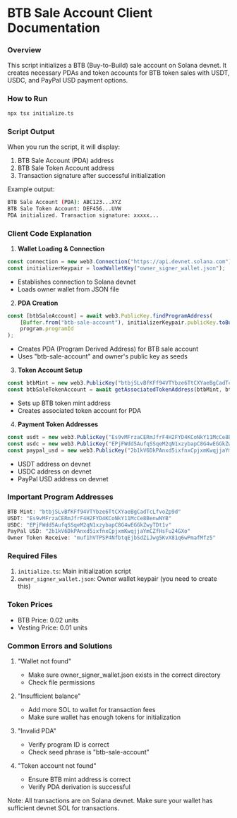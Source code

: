 # BTB Sale Account Client Documentation

### Overview
This script initializes a BTB (Buy-to-Build) sale account on Solana devnet. It creates necessary PDAs and token accounts for BTB token sales with USDT, USDC, and PayPal USD payment options.

### How to Run
```bash
npx tsx initialize.ts
```

### Script Output
When you run the script, it will display:
1. BTB Sale Account (PDA) address
2. BTB Sale Token Account address
3. Transaction signature after successful initialization

Example output:
```bash
BTB Sale Account (PDA): ABC123...XYZ
BTB Sale Token Account: DEF456...UVW
PDA initialized. Transaction signature: xxxxx...
```

### Client Code Explanation
1. **Wallet Loading & Connection**
```typescript
const connection = new web3.Connection("https://api.devnet.solana.com");
const initializerKeypair = loadWalletKey("owner_signer_wallet.json");
```
- Establishes connection to Solana devnet
- Loads owner wallet from JSON file

2. **PDA Creation**
```typescript
const [btbSaleAccount] = await web3.PublicKey.findProgramAddress(
    [Buffer.from("btb-sale-account"), initializerKeypair.publicKey.toBuffer()],
    program.programId
);
```
- Creates PDA (Program Derived Address) for BTB sale account
- Uses "btb-sale-account" and owner's public key as seeds

3. **Token Account Setup**
```typescript
const btbMint = new web3.PublicKey("btbjSLvBfKFf94VTYbze6TtCXYaeBgCadTcLfvoZp9d");
const btbSaleTokenAccount = await getAssociatedTokenAddress(btbMint, btbSaleAccount, true);
```
- Sets up BTB token mint address
- Creates associated token account for PDA

4. **Payment Token Addresses**
```typescript
const usdt = new web3.PublicKey("Es9vMFrzaCERmJfrF4H2FYD4KCoNkY11McCe8BenwNYB");
const usdc = new web3.PublicKey("EPjFWdd5AufqSSqeM2qN1xzybapC8G4wEGGkZwyTDt1v");
const paypal_usd = new web3.PublicKey("2b1kV6DkPAnxd5ixfnxCpjxmKwqjjaYmCZfHsFu24GXo");
```
- USDT address on devnet
- USDC address on devnet
- PayPal USD address on devnet

### Important Program Addresses
```typescript
BTB Mint: "btbjSLvBfKFf94VTYbze6TtCXYaeBgCadTcLfvoZp9d"
USDT: "Es9vMFrzaCERmJfrF4H2FYD4KCoNkY11McCe8BenwNYB"
USDC: "EPjFWdd5AufqSSqeM2qN1xzybapC8G4wEGGkZwyTDt1v"
PayPal USD: "2b1kV6DkPAnxd5ixfnxCpjxmKwqjjaYmCZfHsFu24GXo"
Owner Token Receive: "muf1hVTPSP4NfbtqEjbSdZiJwg5KvX81q6wPmafMfz5"
```

### Required Files
1. `initialize.ts`: Main initialization script
2. `owner_signer_wallet.json`: Owner wallet keypair (you need to create this)

### Token Prices
- BTB Price: 0.02 units
- Vesting Price: 0.01 units

### Common Errors and Solutions
1. "Wallet not found"
   - Make sure owner_signer_wallet.json exists in the correct directory
   - Check file permissions

2. "Insufficient balance"
   - Add more SOL to wallet for transaction fees
   - Make sure wallet has enough tokens for initialization

3. "Invalid PDA"
   - Verify program ID is correct
   - Check seed phrase is "btb-sale-account"

4. "Token account not found"
   - Ensure BTB mint address is correct
   - Verify PDA derivation is successful

Note: All transactions are on Solana devnet. Make sure your wallet has sufficient devnet SOL for transactions.